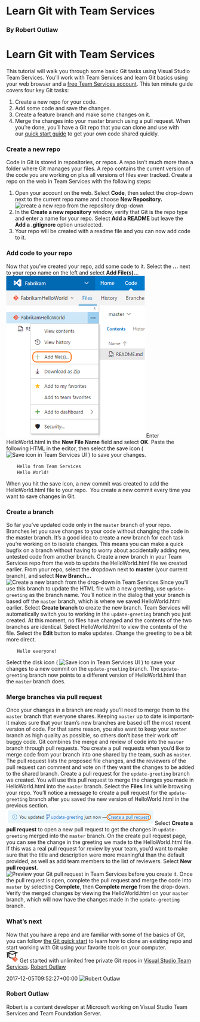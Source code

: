# Learn Git with Team Services
### By Robert Outlaw

# Learn Git with Team Services
This tutorial will walk you through some basic Git tasks using Visual
Studio Team Services. You’ll work with Team Services and learn Git
basics using your web browser and a [free Team Services
account](https://www.visualstudio.com/en-us/docs/setup-admin/team-services/sign-up-for-visual-studio-team-services).
This ten minute guide covers four key Git tasks:
1.  Create a new repo for your code.
2.  Add some code and save the changes.
3.  Create a feature branch and make some changes on it.
4.  Merge the changes into your master branch using a pull request.
When you’re done, you’ll have a Git repo that you can clone and use with
our [quick start
guide](https://www.visualstudio.com/docs/git/gitquickstart) to get your
own code shared quickly.
### Create a new repo
Code in Git is stored in repositories, or repos. A repo isn’t much more
than a folder where Git manages your files. A repo contains the current
version of the code you are working on plus all versions of files ever
tracked.
Create a repo on the web in Team Services with the following steps:
1.  Open your account on the web. Select **Code**, then select the
    drop-down next to the current repo name and choose **New
    Repository.**  
    ![create a new repo from the repository
    drop-down](_img/get-started-new-repo.png)
2.  In the **Create a new repository** window, verify that Git is the
    repo type and enter a name for your repo. Select **Add a README**
    but leave the **Add a .gitignore** option unselected.
3.  Your repo will be created with a readme file and you can now add
    code to it.
### Add code to your repo
Now that you’ve created your repo, add some code to it. Select the **…**
next to your repo name on the left and select **Add
File(s)..**.
![addfile](_img/addfile.png)
Enter HelloWorld.html in the **New File Name** field and select **OK**.
Paste the following HTML in the editor, then select the save icon (
![Save icon in Team Services
UI](_img/save_icon.png) )
to save your changes.  
``` vscom-pre vscom-pre--block
    Hello from Team Services
    Hello World!
```
When you hit the save icon, a new commit was created to add the
HelloWorld.html file to your repo.  You create a new commit every time
you want to save changes in Git.
### Create a branch
So far you’ve updated code only in the `master` branch of your repo.
Branches let you save changes to your code without changing the code in
the master branch. It’s a good idea to create a new branch for each task
you’re working on to isolate changes. This means you can make a quick
bugfix on a branch without having to worry about accidentally adding
new, untested code from another branch.
Create a new branch in your Team Services repo from the web to update
the HelloWorld.html file we created earlier. From your repo, select the
dropdown next to **master** (your current branch), and select **New
Branch…**
![Create a new branch from the drop-down in Team
Services](_img/newbranch.png)
Since you’ll use this branch to update the HTML file with a new
greeting, use `update-greeting` as the branch name. You’ll notice in the
dialog that your branch is based off the `master` branch, which is where
we saved HelloWorld.html earlier. Select **Create branch** to create the
new branch. Team Services will automatically switch you to working in
the `update-greeting` branch you just created. At this moment, no files
have changed and the contents of the two branches are identical.
Select HelloWorld.html to view the contents of the file. Select the
**Edit** button to make updates. Change the greeting to be a bit more
direct.  
``` vscom-pre vscom-pre--block
    Hello everyone!
```
Select the disk icon ( ![Save icon in Team Services
UI](_img/save_icon.png) )
to save your changes to a new commit on the `update-greeting` branch.
The `update-greeting` branch now points to a different version of
HelloWorld.html than the `master` branch does.
### Merge branches via pull request
Once your changes in a branch are ready you’ll need to merge them to the
`master` branch that everyone shares. Keeping `master` up to date is
important-it makes sure that your team’s new branches are based off the
most recent version of code. For that same reason, you also want to keep
your `master` branch as high quality as possible, so others don’t base
their work off buggy code.
Git combines the merge and review of code into the `master` branch
through pull requests. You create a pull requests when you’d like to
merge code from your branch into one shared by the team, such as
`master`. The pull request lists the proposed file changes, and the
reviewers of the pull request can comment and vote on if they want the
changes to be added to the shared branch.
Create a pull request for the `update-greeting` branch we created. You
will use this pull request to merge the changes you made in
HelloWorld.html into the `master` branch.
Select the **Files** link while browsing your repo. You’ll notice a
message to create a pull request for the `update-greeting` branch after
you saved the new version of HelloWorld.html in the previous
section.
![create\_pr\_from\_push](_img/create_pr_from_push.png)
Select **Create a pull request** to open a new pull request to get the
changes in `update-greeting` merged into the `master` branch.
On the create pull request page, you can see the change in the greeting
we made to the HelloWorld.html file. If this was a real pull request for
review by your team, you’d want to make sure that the title and
description were more meaningful than the default provided, as well as
add team members to the list of reviewers. Select **New pull request**.
![Preview your Git pull request in Team Services before you create
it.](_img/previewpr.png)
Once the pull request is open, complete the pull request and merge the
code into `master` by selecting **Complete**, then **Complete merge**
from the drop-down. Verify the merged changes by viewing the
HelloWorld.html on your `master` branch, which will now have the
changes made in the `update-greeting` branch.
### What’s next
Now that you have a repo and are familiar with some of the basics of
Git, you can follow [the Git quick
start](https://www.visualstudio.com/docs/git/gitquickstart) to learn how
to clone an existing repo and start working with Git using your
favorite tools on your
computer.
   
![](_img/LearnGIT_32x.png) Get
started with unlimited free private Git repos in [Visual Studio Team
Services](https://www.visualstudio.com/team-services/git/).
  [Robert
Outlaw](https://www.visualstudio.com/author/routlaw/ "Posts by Robert Outlaw")
  
2017-12-05T09:52:27+00:00 
![Robert
Outlaw](_img/Robert-Outlaw_avatar_1479411198-130x130.jpg)
### Robert Outlaw
Robert is a content developer at Microsoft working on Visual Studio Team
Services and Team Foundation Server.
